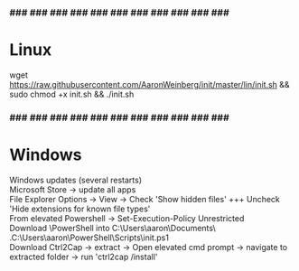 ### ### ### ### ### ### ### ### ### ### ### ### ###
#                   Linux                         #

wget https://raw.githubusercontent.com/AaronWeinberg/init/master/lin/init.sh && sudo chmod +x init.sh && ./init.sh


### ### ### ### ### ### ### ### ### ### ### ### ###
#                    Windows                      #

Windows updates (several restarts) \
Microsoft Store -> update all apps \
File Explorer Options -> View -> Check 'Show hidden files' +++ Uncheck 'Hide extensions for known file types' \
From elevated Powershell -> Set-Execution-Policy Unrestricted \
Download \PowerShell into C:\Users\aaron\Documents\ \
.C:\Users\aaron\PowerShell\Scripts\init.ps1 \
Download Ctrl2Cap -> extract -> Open elevated cmd prompt -> navigate to extracted folder -> run 'ctrl2cap /install'
